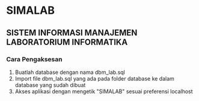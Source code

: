 # SIMALAB
## SISTEM INFORMASI MANAJEMEN LABORATORIUM INFORMATIKA

### Cara Pengaksesan
1. Buatlah database dengan nama dbm_lab.sql 
2. Import file dbm_lab.sql yang ada pada folder database ke dalam database yang sudah dibuat
3. Akses aplikasi dengan mengetik "SIMALAB" sesuai preferensi localhost